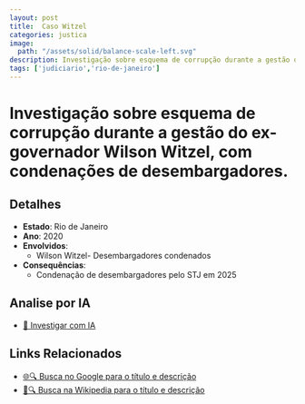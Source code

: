 ```yaml
---
layout: post
title:  Caso Witzel
categories: justica
image:
  path: "/assets/solid/balance-scale-left.svg"
description: Investigação sobre esquema de corrupção durante a gestão do ex-governador Wilson Witzel✧  com condenações de desembargadores.Wilson WitzelDesembargadores condenados
tags: ['judiciario','rio-de-janeiro']
---
```


# Investigação sobre esquema de corrupção durante a gestão do ex-governador Wilson Witzel, com condenações de desembargadores.

## Detalhes
- **Estado**: Rio de Janeiro
- **Ano**: 2020
- **Envolvidos**:
  - Wilson Witzel- Desembargadores condenados
- **Consequências**:
  - Condenação de desembargadores pelo STJ em 2025

## Analise por IA
- [🤖 Investigar com IA](https://www.perplexity.ai/search?q=Caso%20Witzel%20Investiga%C3%A7%C3%A3o%20sobre%20esquema%20de%20corrup%C3%A7%C3%A3o%20durante%20a%20gest%C3%A3o%20do%20ex-governador%20Wilson%20Witzel%2C%20com%20condena%C3%A7%C3%B5es%20de%20desembargadores.%20Rio%20de%20Janeiro)

## Links Relacionados
- [🌐🔍 Busca no Google para o título e descrição](https://www.google.com/search?q=Caso%20Witzel%20Investiga%C3%A7%C3%A3o%20sobre%20esquema%20de%20corrup%C3%A7%C3%A3o%20durante%20a%20gest%C3%A3o%20do%20ex-governador%20Wilson%20Witzel%2C%20com%20condena%C3%A7%C3%B5es%20de%20desembargadores.%20Rio%20de%20Janeiro)
- [📖🔍 Busca na Wikipedia para o título e descrição](https://pt.wikipedia.org/w/index.php?search=Caso%20Witzel%20Investiga%C3%A7%C3%A3o%20sobre%20esquema%20de%20corrup%C3%A7%C3%A3o%20durante%20a%20gest%C3%A3o%20do%20ex-governador%20Wilson%20Witzel%2C%20com%20condena%C3%A7%C3%B5es%20de%20desembargadores.%20Rio%20de%20Janeiro)

